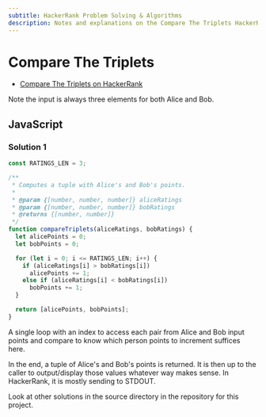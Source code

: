 ```yaml
---
subtitle: HackerRank Problem Solving & Algorithms
description: Notes and explanations on the Compare The Triplets HackerRank challenge.
---
```


# Compare The Triplets

- [Compare The Triplets on HackerRank](https://www.hackerrank.com/challenges/compare-the-triplets)

Note the input is always three elements for both Alice and Bob.

## JavaScript

### Solution 1

```javascript
const RATINGS_LEN = 3;

/**
 * Computes a tuple with Alice's and Bob's points.
 *
 * @param {[number, number, number]} aliceRatings
 * @param {[number, number, number]} bobRatings
 * @returns {[number, number]}
 */
function compareTriplets(aliceRatings, bobRatings) {
  let alicePoints = 0;
  let bobPoints = 0;

  for (let i = 0; i <= RATINGS_LEN; i++) {
    if (aliceRatings[i] > bobRatings[i])
      alicePoints += 1;
    else if (aliceRatings[i] < bobRatings[i])
      bobPoints += 1;
  }

  return [alicePoints, bobPoints];
}
```

A single loop with an index to access each pair from Alice and Bob input points and compare to know which person points to increment suffices here.

In the end, a tuple of Alice's and Bob's points is returned.
It is then up to the caller to output/display those values whatever way makes sense.
In HackerRank, it is mostly sending to STDOUT.

Look at other solutions in the source directory in the repository for this project.
